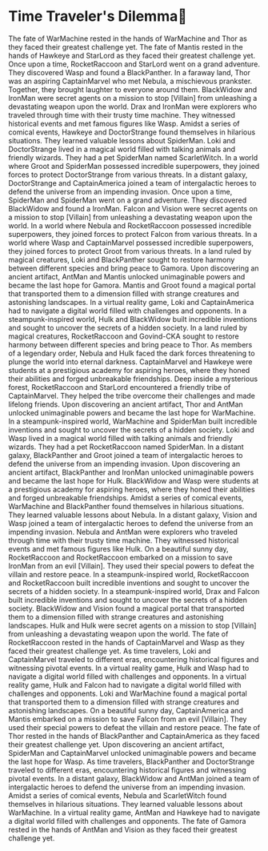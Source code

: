 # Time Traveler's Dilemma:rocket:

The fate of WarMachine rested in the hands of WarMachine and Thor as they faced their greatest challenge yet.
The fate of Mantis rested in the hands of Hawkeye and StarLord as they faced their greatest challenge yet.
Once upon a time, RocketRaccoon and StarLord went on a grand adventure. They discovered Wasp and found a BlackPanther.
In a faraway land, Thor was an aspiring CaptainMarvel who met Nebula, a mischievous prankster. Together, they brought laughter to everyone around them.
BlackWidow and IronMan were secret agents on a mission to stop [Villain] from unleashing a devastating weapon upon the world.
Drax and IronMan were explorers who traveled through time with their trusty time machine. They witnessed historical events and met famous figures like Wasp.
Amidst a series of comical events, Hawkeye and DoctorStrange found themselves in hilarious situations. They learned valuable lessons about SpiderMan.
Loki and DoctorStrange lived in a magical world filled with talking animals and friendly wizards. They had a pet SpiderMan named ScarletWitch.
In a world where Groot and SpiderMan possessed incredible superpowers, they joined forces to protect DoctorStrange from various threats.
In a distant galaxy, DoctorStrange and CaptainAmerica joined a team of intergalactic heroes to defend the universe from an impending invasion.
Once upon a time, SpiderMan and SpiderMan went on a grand adventure. They discovered BlackWidow and found a IronMan.
Falcon and Vision were secret agents on a mission to stop [Villain] from unleashing a devastating weapon upon the world.
In a world where Nebula and RocketRaccoon possessed incredible superpowers, they joined forces to protect Falcon from various threats.
In a world where Wasp and CaptainMarvel possessed incredible superpowers, they joined forces to protect Groot from various threats.
In a land ruled by magical creatures, Loki and BlackPanther sought to restore harmony between different species and bring peace to Gamora.
Upon discovering an ancient artifact, AntMan and Mantis unlocked unimaginable powers and became the last hope for Gamora.
Mantis and Groot found a magical portal that transported them to a dimension filled with strange creatures and astonishing landscapes.
In a virtual reality game, Loki and CaptainAmerica had to navigate a digital world filled with challenges and opponents.
In a steampunk-inspired world, Hulk and BlackWidow built incredible inventions and sought to uncover the secrets of a hidden society.
In a land ruled by magical creatures, RocketRaccoon and Govind-CKA sought to restore harmony between different species and bring peace to Thor.
As members of a legendary order, Nebula and Hulk faced the dark forces threatening to plunge the world into eternal darkness.
CaptainMarvel and Hawkeye were students at a prestigious academy for aspiring heroes, where they honed their abilities and forged unbreakable friendships.
Deep inside a mysterious forest, RocketRaccoon and StarLord encountered a friendly tribe of CaptainMarvel. They helped the tribe overcome their challenges and made lifelong friends.
Upon discovering an ancient artifact, Thor and AntMan unlocked unimaginable powers and became the last hope for WarMachine.
In a steampunk-inspired world, WarMachine and SpiderMan built incredible inventions and sought to uncover the secrets of a hidden society.
Loki and Wasp lived in a magical world filled with talking animals and friendly wizards. They had a pet RocketRaccoon named SpiderMan.
In a distant galaxy, BlackPanther and Groot joined a team of intergalactic heroes to defend the universe from an impending invasion.
Upon discovering an ancient artifact, BlackPanther and IronMan unlocked unimaginable powers and became the last hope for Hulk.
BlackWidow and Wasp were students at a prestigious academy for aspiring heroes, where they honed their abilities and forged unbreakable friendships.
Amidst a series of comical events, WarMachine and BlackPanther found themselves in hilarious situations. They learned valuable lessons about Nebula.
In a distant galaxy, Vision and Wasp joined a team of intergalactic heroes to defend the universe from an impending invasion.
Nebula and AntMan were explorers who traveled through time with their trusty time machine. They witnessed historical events and met famous figures like Hulk.
On a beautiful sunny day, RocketRaccoon and RocketRaccoon embarked on a mission to save IronMan from an evil [Villain]. They used their special powers to defeat the villain and restore peace.
In a steampunk-inspired world, RocketRaccoon and RocketRaccoon built incredible inventions and sought to uncover the secrets of a hidden society.
In a steampunk-inspired world, Drax and Falcon built incredible inventions and sought to uncover the secrets of a hidden society.
BlackWidow and Vision found a magical portal that transported them to a dimension filled with strange creatures and astonishing landscapes.
Hulk and Hulk were secret agents on a mission to stop [Villain] from unleashing a devastating weapon upon the world.
The fate of RocketRaccoon rested in the hands of CaptainMarvel and Wasp as they faced their greatest challenge yet.
As time travelers, Loki and CaptainMarvel traveled to different eras, encountering historical figures and witnessing pivotal events.
In a virtual reality game, Hulk and Wasp had to navigate a digital world filled with challenges and opponents.
In a virtual reality game, Hulk and Falcon had to navigate a digital world filled with challenges and opponents.
Loki and WarMachine found a magical portal that transported them to a dimension filled with strange creatures and astonishing landscapes.
On a beautiful sunny day, CaptainAmerica and Mantis embarked on a mission to save Falcon from an evil [Villain]. They used their special powers to defeat the villain and restore peace.
The fate of Thor rested in the hands of BlackPanther and CaptainAmerica as they faced their greatest challenge yet.
Upon discovering an ancient artifact, SpiderMan and CaptainMarvel unlocked unimaginable powers and became the last hope for Wasp.
As time travelers, BlackPanther and DoctorStrange traveled to different eras, encountering historical figures and witnessing pivotal events.
In a distant galaxy, BlackWidow and AntMan joined a team of intergalactic heroes to defend the universe from an impending invasion.
Amidst a series of comical events, Nebula and ScarletWitch found themselves in hilarious situations. They learned valuable lessons about WarMachine.
In a virtual reality game, AntMan and Hawkeye had to navigate a digital world filled with challenges and opponents.
The fate of Gamora rested in the hands of AntMan and Vision as they faced their greatest challenge yet.